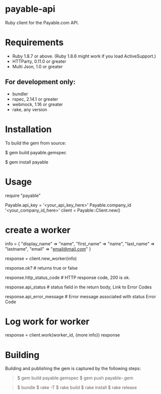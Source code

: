 # payable-api

Ruby client for the Payable.com API.

# Requirements

* Ruby 1.8.7 or above. (Ruby 1.8.6 might work if you load ActiveSupport.)
* HTTParty, 0.11.0 or greater
* Multi Json, 1.0 or greater

## For development only:

* bundler
* rspec, 2.14.1 or greater
* webmock, 1.16 or greater
* rake, any version

# Installation

To build the gem from source:

$ gem build payable.gemspec

$ gem install payable

# Usage

require "payable"

Payable.api_key = '<your_api_key_here>'
Payable.company_id '<your_company_id_here>'
client = Payable::Client.new()

# create a worker
info = {
  "display_name" => "name",
  "first_name" => "name",
  "last_name" => "lastname",
  "email" => "email@mail.com"
}

response = client.new_worker(info)

response.ok? # returns true or false

response.http_status_code # HTTP response code, 200 is ok.

response.api_status # status field in the return body, Link to Error Codes

response.api_error_message # Error message associated with status Error Code

# Log work for worker
response = client.work(worker_id, {more info})
response

# Building

Building and publishing the gem is captured by the following steps:

> $ gem build payable.gemspec
> $ gem push payable-<current version>.gem

> $ bundle
> $ rake -T
> $ rake build
> $ rake install
> $ rake release
